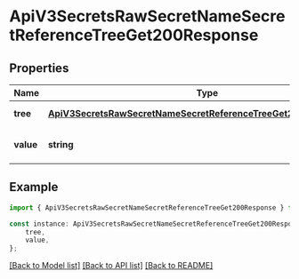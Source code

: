 # ApiV3SecretsRawSecretNameSecretReferenceTreeGet200Response


## Properties

Name | Type | Description | Notes
------------ | ------------- | ------------- | -------------
**tree** | [**ApiV3SecretsRawSecretNameSecretReferenceTreeGet200ResponseTree**](ApiV3SecretsRawSecretNameSecretReferenceTreeGet200ResponseTree.md) |  | [default to undefined]
**value** | **string** |  | [optional] [default to undefined]

## Example

```typescript
import { ApiV3SecretsRawSecretNameSecretReferenceTreeGet200Response } from './api';

const instance: ApiV3SecretsRawSecretNameSecretReferenceTreeGet200Response = {
    tree,
    value,
};
```

[[Back to Model list]](../README.md#documentation-for-models) [[Back to API list]](../README.md#documentation-for-api-endpoints) [[Back to README]](../README.md)

